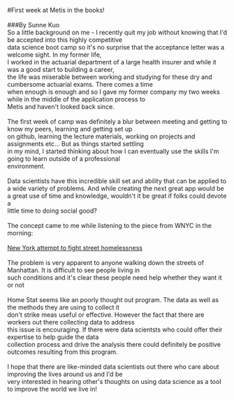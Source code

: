 #First week at Metis in the books!</br>
</br>
###By Sunne Kuo
</br>
So a little background on me - I recently quit my job without knowing that I'd be accepted into this highly competitive</br>
data science boot camp so it's no surprise that the acceptance letter was a welcome sight.  In my former life,</br>
I worked in the actuarial department of a large health insurer and while it was a good start to building a career,</br>
the life was miserable between working and studying for these dry and cumbersome actuarial exams.  There comes a time</br> when enough is enough and so I gave my former company my two weeks while in the middle of the application process to</br> Metis and haven't looked back since.</br>
</br>
The first week of camp was definitely a blur between meeting and getting to know my peers, learning and getting set up</br>
on github, learning the lecture materials, working on projects and assignments etc...  But as things started settling</br>
in my mind, I started thinking about how I can eventually use the skills I'm going to learn outside of a professional</br>
environment.</br>
</br>
Data scientists have this incredible skill set and ability that can be applied to a wide variety of problems. And while creating the next great app would be a great use of time and knowledge, wouldn't it be great if folks could devote a</br> little time to doing social good?</br>
</br>
The concept came to me while listening to the piece from WNYC in the morning:</br>
</br>
[New York attempt to fight street homelessness](http://www.wnyc.org/story/new-york-attempts-fight-street-homelessness/)</br>
</br>
The problem is very apparent to anyone walking down the streets of Manhattan.  It is difficult to see people living in</br> such conditions and it's clear these people need help whether they want it or not</br>
</br>
Home Stat seems like an poorly thought out program. The data as well as the methods they are using to collect it</br> 
don't strike meas useful or effective.  However the fact that there are workers out there collecting data to address</br>
this issue is encouraging.  If there were data scientsts who could offer their expertise to help guide the data </br>
collection process and drive the analysis there could definitely be positive outcomes resulting from this program.</br>
</br>
I hope that there are like-minded data scientists out there who care about improving the lives around us and I'd be</br>
very interested in hearing other's thoughts on using data science as a tool to improve the world we live in!
